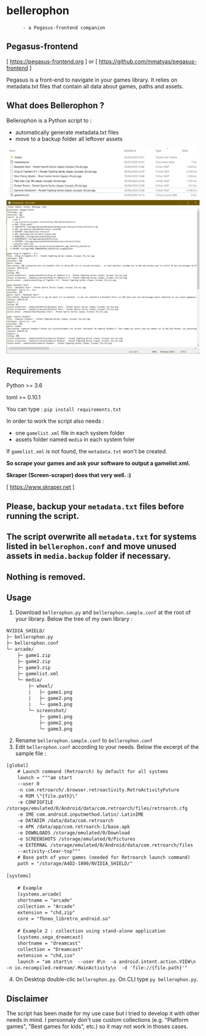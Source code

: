# bellerophon
          - a Pegasus-frontend companion

## Pegasus-frontend
[ https://pegasus-frontend.org ] or [ https://github.com/mmatyas/pegasus-frontend ]

Pegasus is a front-end to navigate in your games library. It relies on metadata.txt files that contain all data about games, paths and assets.

## What does Bellerophon ?
Bellerophon is a Python script to :
- automatically generate metadata.txt files
- move to a backup folder all leftover assets

![](images/ngp_folder.jpg)
![](images/ngp_metadata.jpg)

## Requirements
Python >= 3.6

toml >= 0.10.1

You can type : `pip install requirements.txt`

In order to work the script also needs :

- one `gamelist.xml` file in each system folder
- assets folder named `media` in each system foler

If `gamelist.xml` is not found, the `metadata.txt` won't be created.

**So scrape your games and ask your software to output a gamelist.xml.**

**Skraper (Screen-scraper) does that very well. :)**

[ https://www.skraper.net ]

## Please, backup your `metadata.txt` files before running the script.
## The script overwrite all `metadata.txt` for systems listed in `bellerophon.conf` and move unused assets in `media.backup` folder if necessary.
## Nothing is removed.

## Usage
1. Download `bellerophon.py` and `bellerophon.sample.conf` at the root of your library. Below the tree of my own library :

```   
NVIDIA_SHIELD/
├─ bellerophon.py
├─ bellerophon.conf
└─ arcade/
    ├─ game1.zip
    ├─ game2.zip
    ├─ game3.zip
    ├─ gamelist.xml
    └─ media/
        ├─ wheel/
        |   ├─ game1.png
        |   ├─ game2.png
        |   └─ game3.png
        └─ screenshot/
            ├─ game1.png
            ├─ game2.png
            └─ game3.png
```

2. Rename `bellerophon.sample.conf` to `bellerophon.conf`
3. Edit `bellerophon.conf` according to your needs. Below the excerpt of the sample file :
```
[global]
    # Launch command (Retroarch) by default for all systems
    launch = """am start
    --user 0
    -n com.retroarch/.browser.retroactivity.RetroActivityFuture
    -e ROM \"{file.path}\"
    -e CONFIGFILE /storage/emulated/0/Android/data/com.retroarch/files/retroarch.cfg
    -e IME com.android.inputmethod.latin/.LatinIME
    -e DATADIR /data/data/com.retroarch
    -e APK /data/app/com.retroarch-1/base.apk
    -e DOWNLOADS /storage/emulated/0/Download
    -e SCREENSHOTS /storage/emulated/0/Pictures
    -e EXTERNAL /storage/emulated/0/Android/data/com.retroarch/files
    --activity-clear-top"""
    # Base path of your games (needed for Retroarch launch command)
    path = "/storage/A4D2-1800/NVIDIA_SHIELD/"

[systems]

    # Example
    [systems.arcade]
    shortname = "arcade"
    collection = "Arcade"
    extension = "chd,zip"
    core = "fbneo_libretro_android.so"

    # Example 2 : collection using stand-alone application
    [systems.sega_dreamcast]
    shortname = "dreamcast"
    collection = "Dreamcast"
    extension = "chd,iso"
    launch = "am start\n  --user 0\n  -a android.intent.action.VIEW\n  -n io.recompiled.redream/.MainActivity\n  -d 'file://{file.path}'"
```
    
4. On Desktop double-clic `bellerophon.py`.
On CLI type `py bellerophon.py`.

## Disclaimer
The script has been made for my use case but i tried to develop it with other needs in mind.
I personnaly don't use custom collections (e.g. "Platform games", "Best games for kids", etc.) so it may not work in thoses cases.
